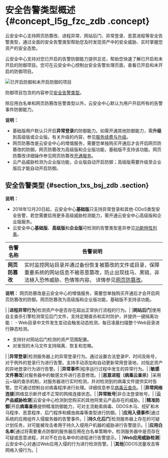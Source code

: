# 安全告警类型概述 {#concept_l5g_fzc_zdb .concept}

云安全中心支持网页防篡改、进程异常、网站后门、异常登录、恶意进程等安全告警类型，通过全面的安全告警类型帮助您及时发现资产中的安全威胁、实时掌握您资产的安全态势。

云安全中心支持对您已开启的告警防御能力提供总览，帮助您快速了解已开启和未开启的防御项目。您可在云安全中心控制台安全告警处理页面，查看已开启和未开启的防御项目。

![已开启防御和未开启防御的项目](http://static-aliyun-doc.oss-cn-hangzhou.aliyuncs.com/assets/img/13637/156885683455771_zh-CN.png)

防御项目包含的内容参见[安全告警类型](#section_txs_bsj_zdb)。

除应用白名单和网页防篡改告警类型以外，云安全中心默认为用户开启所有的告警事件防御能力。

**说明：** 

-   基础版用户默认只开启**异常登录**的防御能力。如需开通其他防御能力，需**升级**到高级版或企业版。有关升级的内容，参见[服务续费与升级](../intl.zh-CN/产品定价/服务续费与升级.md#)。
-   网页防篡改是云安全中心的增值服务，需要您单独购买开通后才会开启网页防篡改的防御。网页防篡改为高级版和企业版功能，基础版不支持该功能。网页防篡改详细操作参见网页防篡改[开通服务](../intl.zh-CN/主动防御/网页防篡改/开通服务.md#)。
-   云产品威胁检测为企业版功能，企业版自动开启防御；高级版需要升级至企业版后才能自动开启防御。

## 安全告警类型 {#section_txs_bsj_zdb .section}

**说明：** 

-   2018年12月20日起，云安全中心**基础版**只支持异常登录和其他-DDoS类型安全告警，若您需要启用更多高级威胁检测能力，需开通云安全中心高级版和企业版服务。
-   云安全中心**基础版**、**高级版**和**企业版**可检测的告警类型差异参见[功能特性列表](../intl.zh-CN/产品简介/功能特性.md#)。

|告警名称|告警说明|
|----|----|
|**网页防篡改**|实时监控网站目录并通过备份恢复被篡改的文件或目录，保障重要系统的网站信息不被恶意篡改，防止出现挂马、黑链、非法植入恐怖威胁、色情等内容。 详情参见[网页防篡改](../intl.zh-CN/主动防御/网页防篡改/概述.md#)。

 **说明：** 网页防篡改是云安全中心的增值服务，需要您单独购买开通后才会开启网页防篡改的防御。网页防篡改为高级版和企业版功能，基础版不支持该功能。

 |
|**进程异常行为**|检测资产中是否存在超出正常执行流程的行为。|
|**网站后门**|使用自主查杀引擎检测常见后门文件，支持定期查杀和实时防护，并提供一键隔离功能： -   Web目录中文件发生变动会触发动态检测，每日凌晨扫描整个Web目录进行静态检测。
-   支持针对网站后门检测的资产范围配置。
-   对发现的木马文件支持隔离、恢复和忽略。

 |
|**异常登录**|检测服务器上的异常登录行为。通过设置合法登录IP、时间及账号，对于例外的登录行为进行告警。支持手动添加和自动更新常用登录地，对指定资产的异地登录行为进行告警。|
|**异常事件**|程序运行过程中发生的异常行为。|
|**敏感文件篡改**|对服务器中的敏感文件进行恶意修改。|
|**恶意进程（病毒云查杀）**|采用云+端的查杀机制，对服务器进行实时检测，并对检测到的病毒文件提供实时告警。您可通过控制台对病毒程序进行处理。详细信息参见[病毒云查杀](../intl.zh-CN/威胁检测/安全告警处理/病毒云查杀.md#)。|
|**异常网络连接**|网络显示断开或不正常的网络连接状态。|
|**异常账号**|非合法登录账号。|
|**云产品威胁检测**|云安全中心检测到您购买的其他阿里云产品存在的威胁。|
|**精准防御**|开启**病毒查杀**提供精准防御能力，可对主流勒索病毒、DDOS木马、挖矿和木马程序、恶意程序、后门程序和蠕虫病毒等类型进行防御。|
|**应用入侵事件**|通过系统的应用组件入侵服务器的告警事件。|
|**持久化后门**|检测服务器上存在的可疑计划任务，对可能被攻击者用于持久入侵用户机器的威胁进行告警提示。|
|**应用白名单**|通过将需要重点防御的服务器应用在白名单策略中，检测服务器中是否存在可疑或恶意进程，并对不在白名单中的进程进行告警提示。|
|**Web应用威胁检测**|云安全中心对通过Web应用入侵的行为进行检测告警。|
|**其他**|DDOS流量攻击等网络入侵行为。|

